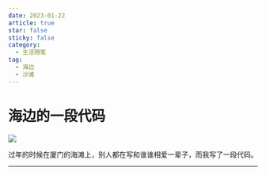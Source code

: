 ```yaml
---
date: 2023-01-22
article: true
star: false
sticky: false
category:
  - 生活随笔
tag:
  - 海边
  - 沙滩
---
```


# 海边的一段代码

![](https://public-1308755698.cos.ap-chongqing.myqcloud.com//img/202310111956319.png)



过年的时候在厦门的海滩上，别人都在写和谁谁相爱一辈子，而我写了一段代码。

<!-- more -->
---